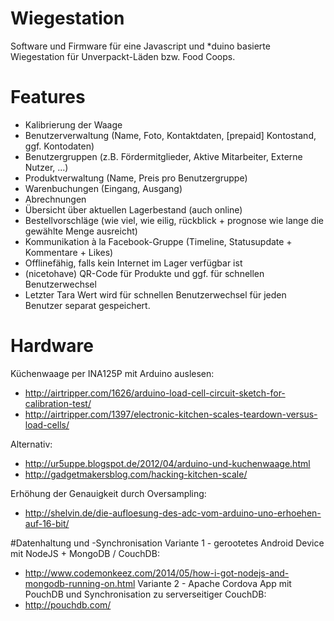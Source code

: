 # Wiegestation
Software und Firmware für eine Javascript und *duino basierte Wiegestation für Unverpackt-Läden bzw. Food Coops.

# Features
* Kalibrierung der Waage
* Benutzerverwaltung (Name, Foto, Kontaktdaten, [prepaid] Kontostand, ggf. Kontodaten)
* Benutzergruppen (z.B. Fördermitglieder, Aktive Mitarbeiter, Externe Nutzer, ...)
* Produktverwaltung (Name, Preis pro Benutzergruppe)
* Warenbuchungen (Eingang, Ausgang)
* Abrechnungen
* Übersicht über aktuellen Lagerbestand (auch online)
* Bestellvorschläge (wie viel, wie eilig, rückblick + prognose wie lange die gewählte Menge ausreicht)
* Kommunikation à la Facebook-Gruppe (Timeline, Statusupdate + Kommentare + Likes)
* Offlinefähig, falls kein Internet im Lager verfügbar ist
* (nicetohave) QR-Code für Produkte und ggf. für schnellen Benutzerwechsel
* Letzter Tara Wert wird für schnellen Benutzerwechsel für jeden Benutzer separat gespeichert.

# Hardware
Küchenwaage per INA125P mit Arduino auslesen:
* http://airtripper.com/1626/arduino-load-cell-circuit-sketch-for-calibration-test/
* http://airtripper.com/1397/electronic-kitchen-scales-teardown-versus-load-cells/

Alternativ:
* http://ur5uppe.blogspot.de/2012/04/arduino-und-kuchenwaage.html
* http://gadgetmakersblog.com/hacking-kitchen-scale/

Erhöhung der Genauigkeit durch Oversampling:
* http://shelvin.de/die-aufloesung-des-adc-vom-arduino-uno-erhoehen-auf-16-bit/

#Datenhaltung und -Synchronisation
Variante 1 - gerootetes Android Device mit NodeJS + MongoDB / CouchDB:
* http://www.codemonkeez.com/2014/05/how-i-got-nodejs-and-mongodb-running-on.html
Variante 2 - Apache Cordova App mit PouchDB und Synchronisation zu serverseitiger CouchDB:
* http://pouchdb.com/

